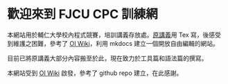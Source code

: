 # 歡迎來到 FJCU CPC 訓練網

本網站用於輔仁大學校內程式競賽，培訓講義存放處。[原講義](https://github.com/FjuOnlineJudge/training_handout)用 Tex 寫，後感受到維護之困難，參考了 [OI Wiki](https://oi-wiki.org/)，利用 mkdocs 建立一個開放自由編輯的網站。

目前已將原講義大部分內容搬至於此，現在致力於工具篇和語法篇的撰寫。

本網站受到 [OI Wiki](https://oi-wiki.org/) 啟發，參考了 github repo 建立，在此感謝。
